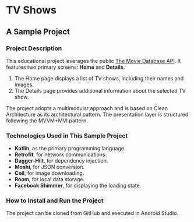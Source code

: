 # TV Shows
## A Sample Project

### Project Description
This educational project leverages the public [The Movie Database API](https://developer.themoviedb.org). It features two primary screens: **Home** and **Details**.
1. The Home page displays a list of TV shows, including their names and images.
2. The Details page provides additional information about the selected TV show.

The project adopts a multimodular approach and is based on Clean Architecture as its architectural pattern. The presentation layer is structured following the MVVM+MVI pattern.

### Technologies Used in This Sample Project
* **Kotlin**, as the primary programming language.
* **Retrofit**, for network communications.
* **Dagger-Hilt**, for dependency injection.
* **Moshi**, for JSON conversion.
* **Coil**, for image downloading.
* **Room**, for local data storage.
* **Facebook Shimmer**, for displaying the loading state.

### How to Install and Run the Project
The project can be cloned from GitHub and executed in Android Studio.
